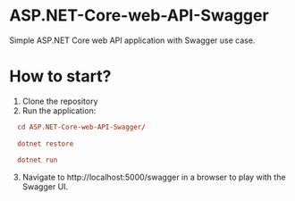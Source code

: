# ASP.NET-Core-web-API-Swagger
Simple ASP.NET Core web API application with Swagger use case.

# How to start?
1. Clone the repository
2. Run the application:

```toml
  cd ASP.NET-Core-web-API-Swagger/
  
  dotnet restore
  
  dotnet run
```
3. Navigate to http://localhost:5000/swagger in a browser to play with the Swagger UI.
